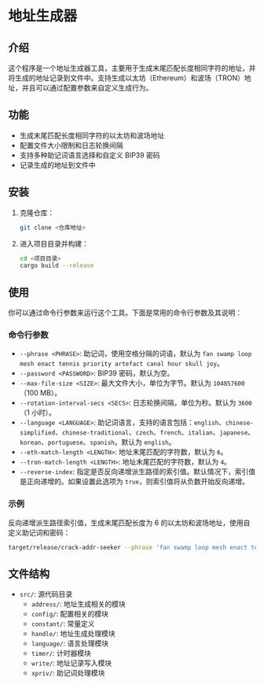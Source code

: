 # 地址生成器

## 介绍

这个程序是一个地址生成器工具，主要用于生成末尾匹配长度相同字符的地址，并将生成的地址记录到文件中。支持生成以太坊（Ethereum）和波场（TRON）地址，并且可以通过配置参数来自定义生成行为。

## 功能

- 生成末尾匹配长度相同字符的以太坊和波场地址
- 配置文件大小限制和日志轮换间隔
- 支持多种助记词语言选择和自定义 BIP39 密码
- 记录生成的地址到文件中

## 安装

1. 克隆仓库：
   ```bash
   git clone <仓库地址>

2. 进入项目目录并构建：
   ```bash
   cd <项目目录>
   cargo build --release
   ```

## 使用

你可以通过命令行参数来运行这个工具。下面是常用的命令行参数及其说明：

### 命令行参数

- `--phrase <PHRASE>`: 助记词，使用空格分隔的词语，默认为 `fan swamp loop mesh enact tennis priority artefact canal hour skull joy`。
- `--password <PASSWORD>`: BIP39 密码，默认为空。
- `--max-file-size <SIZE>`: 最大文件大小，单位为字节。默认为 `104857600`（100 MB）。
- `--rotation-interval-secs <SECS>`: 日志轮换间隔，单位为秒。默认为 `3600`（1 小时）。
- `--language <LANGUAGE>`: 助记词语言，支持的语言包括：`english`、`chinese-simplified`、`chinese-traditional`、`czech`、`french`、`italian`、`japanese`、`korean`、`portuguese`、`spanish`。默认为 `english`。
- `--eth-match-length <LENGTH>`: 地址末尾匹配的字符数，默认为 `6`。
- `--tron-match-length <LENGTH>`: 地址末尾匹配的字符数，默认为 `4`。
- `--reverse-index`: 指定是否反向递增派生路径的索引值。默认情况下，索引值是正向递增的。如果设置此选项为 `true`，则索引值将从负数开始反向递增。

### 示例

反向递增派生路径索引值，生成末尾匹配长度为 6 的以太坊和波场地址，使用自定义助记词和密码：
```bash
target/release/crack-addr-seeker --phrase 'fan swamp loop mesh enact tennis priority artefact canal hour skull joy' --password '123' --max-file-size 104857600 --rotation-interval-secs 3600 --language english --eth-match-length 6 --tron-match-length 4 --reverse-index
```

## 文件结构

- `src/`: 源代码目录
  - `address/`: 地址生成相关的模块
  - `config/`: 配置相关的模块
  - `constant/`: 常量定义
  - `handle/`: 地址生成处理模块
  - `language/`: 语言处理模块
  - `timer/`: 计时器模块
  - `write/`: 地址记录写入模块
  - `xpriv/`: 助记词处理模块
